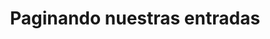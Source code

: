 ---
title: Paginando nuestras entradas
project: El Obligatorio Blog
summary: Paginar el contenido nos optimizará nuestra aplicación a la hora de presentar las entradas que tenemos disponibles.
hidden: false
---